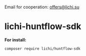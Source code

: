 Email for cooperation: offers@lichi.su

# lichi-huntflow-sdk
**For install:**
```
composer require lichi/huntflow-sdk
```